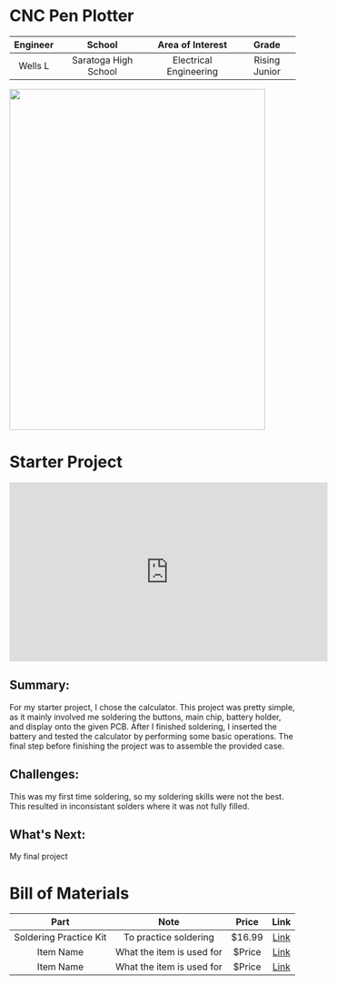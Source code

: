 # CNC Pen Plotter
<!---Replace this text with a brief description (2-3 sentences) of your project. This description should draw the reader in and make them interested in what you've built. You can include what the biggest challenges, takeaways, and triumphs from completing the project were. As you complete your portfolio, remember your audience is less familiar than you are with all that your project entails!

You should comment out all portions of your portfolio that you have not completed yet, as well as any instructions:
-->



| **Engineer** | **School** | **Area of Interest** | **Grade** |
|:--:|:--:|:--:|:--:|
| Wells L | Saratoga High School | Electrical Engineering | Rising Junior

<img src="Wells L.png" width="450" height="600">

<!---
# Final Milestone

**Don't forget to replace the text below with the embedding for your milestone video. Go to Youtube, click Share -> Embed, and copy and paste the code to replace what's below.**

<iframe width="560" height="315" src="https://www.youtube.com/embed/F7M7imOVGug" title="YouTube video player" frameborder="0" allow="accelerometer; autoplay; clipboard-write; encrypted-media; gyroscope; picture-in-picture; web-share" allowfullscreen></iframe>

For your final milestone, explain the outcome of your project. Key details to include are:
- What you've accomplished since your previous milestone
- What your biggest challenges and triumphs were at BSE
- A summary of key topics you learned about
- What you hope to learn in the future after everything you've learned at BSE



# Second Milestone

**Don't forget to replace the text below with the embedding for your milestone video. Go to Youtube, click Share -> Embed, and copy and paste the code to replace what's below.**

<iframe width="560" height="315" src="https://www.youtube.com/embed/y3VAmNlER5Y" title="YouTube video player" frameborder="0" allow="accelerometer; autoplay; clipboard-write; encrypted-media; gyroscope; picture-in-picture; web-share" allowfullscreen></iframe>

For your second milestone, explain what you've worked on since your previous milestone. You can highlight:
- Technical details of what you've accomplished and how they contribute to the final goal
- What has been surprising about the project so far
- Previous challenges you faced that you overcame
- What needs to be completed before your final milestone 

# First Milestone

**Don't forget to replace the text below with the embedding for your milestone video. Go to Youtube, click Share -> Embed, and copy and paste the code to replace what's below.**

<iframe width="560" height="315" src="https://www.youtube.com/embed/CaCazFBhYKs" title="YouTube video player" frameborder="0" allow="accelerometer; autoplay; clipboard-write; encrypted-media; gyroscope; picture-in-picture; web-share" allowfullscreen></iframe>

For your first milestone, describe what your project is and how you plan to build it. You can include:
- An explanation about the different components of your project and how they will all integrate together
- Technical progress you've made so far
- Challenges you're facing and solving in your future milestones
- What your plan is to complete your project
-->
# Starter Project

<iframe width="560" height="315" src="https://www.youtube.com/embed/q2l6TSXJP5E?si=09z19mXJhHxSLTIz" title="YouTube video player" frameborder="0" allow="accelerometer; autoplay; clipboard-write; encrypted-media; gyroscope; picture-in-picture; web-share" referrerpolicy="strict-origin-when-cross-origin" allowfullscreen></iframe>


## Summary:
For my starter project, I chose the calculator. This project was pretty simple, as it mainly involved me soldering the buttons, main chip, battery holder, and display onto the given PCB. After I finished soldering, I inserted the battery and tested the calculator by performing some basic operations. The final step before finishing the project was to assemble the provided case.

## Challenges: 
This was my first time soldering, so my soldering skills were not the best. This resulted in inconsistant solders where it was not fully filled.

## What's Next: 
My final project

<!---
# Schematics 
Here's where you'll put images of your schematics. [Tinkercad](https://www.tinkercad.com/blog/official-guide-to-tinkercad-circuits) and [Fritzing](https://fritzing.org/learning/) are both great resoruces to create professional schematic diagrams, though BSE recommends Tinkercad becuase it can be done easily and for free in the browser. 

# Code
Here's where you'll put your code. The syntax below places it into a block of code. Follow the guide [here]([url](https://www.markdownguide.org/extended-syntax/)) to learn how to customize it to your project needs. 

```c++
void setup() {
  // put your setup code here, to run once:
  Serial.begin(9600);
  Serial.println("Hello World!");
}

void loop() {
  // put your main code here, to run repeatedly:

}
```
Here's where you'll list the parts in your project. To add more rows, just copy and paste the example rows below.
Don't forget to place the link of where to buy each component inside the quotation marks in the corresponding row after href =. Follow the guide [here]([url](https://www.markdownguide.org/extended-syntax/)) to learn how to customize this to your project needs. 
-->
# Bill of Materials

| **Part** | **Note** | **Price** | **Link** |
|:--:|:--:|:--:|:--:|
| Soldering Practice Kit | To practice soldering | $16.99 | <a href="[https://www.amazon.com/Arduino-A000066-ARDUINO-UNO-R3/dp/B008GRTSV6/](https://www.amazon.com/Kit-Calculator-Resistance-Electronic-HUAGZIMO/dp/B0D13C9SYT/ref=sr_1_3?crid=3HGJTLNZ9O2GX&dib=eyJ2IjoiMSJ9._SWtzcdxglPoBR9j02Ru8HdkQYctYGhXoQSzf1MVwW8-wdJNSkQkLmCAtn4dRp6g-6R7J9461vhIP2EF_nk7Tig6XDG9bCrlMTSlmck5MBQwLRhhnSiQUGo0QJa1GwgSj6a6-1yBKFqneN2-Z0AqO-StnMGL2G8655x5qfsjKhjBt48dYiTRy3_0E2_Jk5agtyEMTLExRFtYVrPI5ML2CKLPh8c4dT4clp-o5in2kS0.ajrpXguZyLba8zZbq_b1WT_1ccEQlOe_PpesP9bkSUM&dib_tag=se&keywords=calculator+solder&qid=1717994208&sprefix=calculator+solde%2Caps%2C148&sr=8-3)"> Link </a> |
| Item Name | What the item is used for | $Price | <a href="https://www.amazon.com/Arduino-A000066-ARDUINO-UNO-R3/dp/B008GRTSV6/"> Link </a> |
| Item Name | What the item is used for | $Price | <a href="https://www.amazon.com/Arduino-A000066-ARDUINO-UNO-R3/dp/B008GRTSV6/"> Link </a> |


<!---
One of the best parts about Github is that you can view how other people set up their own work. Here are some past BSE portfolios that are awesome examples. You can view how they set up their portfolio, and you can view their index.md files to understand how they implemented different portfolio components.

# Other Resources/Examples

- [Example 1](https://trashytuber.github.io/YimingJiaBlueStamp/)
- [Example 2](https://sviatil0.github.io/Sviatoslav_BSE/)
- [Example 3](https://arneshkumar.github.io/arneshbluestamp/)

To watch the BSE tutorial on how to create a portfolio, click here.
-->
